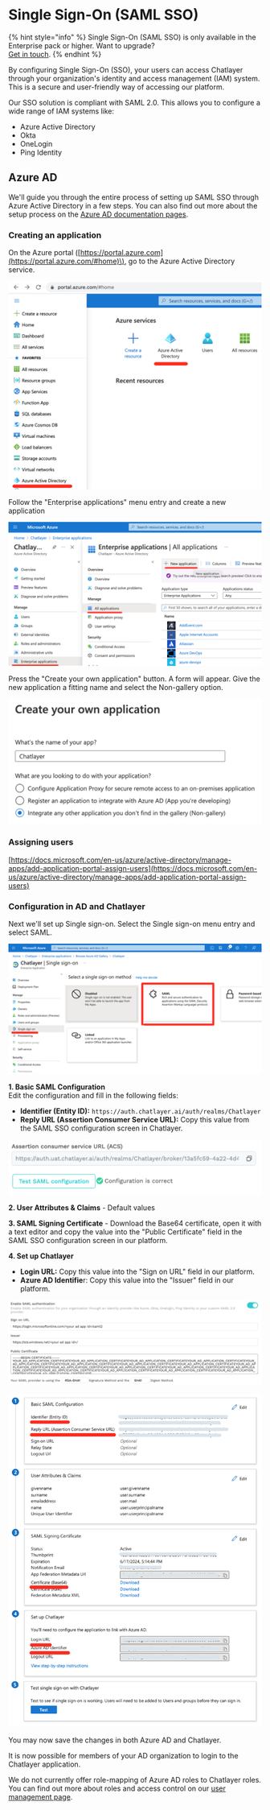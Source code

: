 # Single Sign-On \(SAML SSO\)

{% hint style="info" %}
Single Sign-On \(SAML SSO\) is only available in the Enterprise pack or higher. Want to upgrade?   
[Get in touch](../support/get-in-touch.md).
{% endhint %}

By configuring Single Sign-On \(SSO\), your users can access Chatlayer through your organization's identity and access management \(IAM\) system. This is a secure and user-friendly way of accessing our platform.

Our SSO solution is compliant with SAML 2.0. This allows you to configure a wide range of IAM systems like:

* Azure Active Directory
* Okta
* OneLogin
* Ping Identity

## Azure AD

We'll guide you through the entire process of setting up SAML SSO through Azure Active Directory in a few steps. You can also find out more about the setup process on the [Azure AD documentation pages](https://docs.microsoft.com/en-us/azure/active-directory/manage-apps/add-application-portal-setup-sso).

### Creating an application

On the Azure portal \([https://portal.azure.com](https://portal.azure.com/#home)\), go to the Azure Active Directory service.

![](../.gitbook/assets/image%20%28537%29.png)

Follow the "Enterprise applications" menu entry and create a new application

![](../.gitbook/assets/image%20%28548%29.png)

Press the "Create your own application" button. A form will appear. Give the new application a fitting name and select the Non-gallery option.

![](../.gitbook/assets/image%20%28536%29.png)

### Assigning users

[https://docs.microsoft.com/en-us/azure/active-directory/manage-apps/add-application-portal-assign-users](https://docs.microsoft.com/en-us/azure/active-directory/manage-apps/add-application-portal-assign-users)

### Configuration in AD and Chatlayer

Next we'll set up Single sign-on. Select the Single sign-on menu entry and select SAML.

![](../.gitbook/assets/image%20%28532%29.png)

**1. Basic SAML Configuration**   
Edit the configuration and fill in the following fields:

* **Identifier \(Entity ID\):** `https://auth.chatlayer.ai/auth/realms/Chatlayer`
* **Reply URL \(Assertion Consumer Service URL\):**  Copy this value from the SAML SSO configuration screen in Chatlayer.

![](../.gitbook/assets/image%20%28550%29.png)

**2. User Attributes & Claims** - Default values

**3. SAML Signing Certificate** - Download the Base64 certificate, open it with a text editor and copy the value into the "Public Certificate" field in the SAML SSO configuration screen in our platform.

**4. Set up Chatlayer** 

* **Login URL:** Copy this value into the "Sign on URL" field in our platform.
* **Azure AD Identifie**r: Copy this value into the "Issuer" field in our platform. 

![](../.gitbook/assets/image%20%28540%29.png)

![](../.gitbook/assets/image%20%28534%29.png)

You may now save the changes in both Azure AD and Chatlayer. 

It is now possible for members of your AD organization to login to the Chatlayer application.

 We do not currently offer role-mapping of Azure AD roles to Chatlayer roles. You can find out more about roles and access control on our [user management page](https://docs.chatlayer.ai/bot-answers/user-management).



